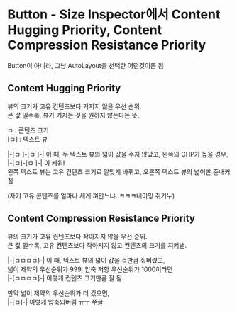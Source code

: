 # Button - Size Inspector에서 Content Hugging Priority, Content Compression Resistance Priority
 Button이 아니라, 그냥 AutoLayout을 선택한 어떤것이든 됨

## Content Hugging Priority
뷰의 크기가 고유 컨텐츠보다 커지지 않을 우선 순위.  
큰 값 일수록, 뷰가 커지는 것을 원하지 않는다는 뜻.  

ㅁ : 콘텐츠 크기  
[ㅁ] : 텍스트 뷰  

|-[ㅁ   ]-[ㅁ   ]-| 이 때, 두 텍스트 뷰의 넓이 값을 주지 않았고, 왼쪽의 CHP가 높을 경우,  
|-[ㅁ]-[ㅁ      ]-| 이 케됨!  
왼쪽 텍스트 뷰는 고유 컨텐츠 크기로 알맞게 바뀌고, 오른쪽 텍스트 뷰의 넓이만 쥰내커짐  

(자기 고유 콘텐츠를 얼마나 세게 껴안느냐..ㅋㅋㅋ네이밍 쥐기누)  

## Content Compression Resistance Priority
뷰의 크기가 고유 컨텐츠보다 작아지지 않을 우선 순위.  
큰 값 일수록, 고유 컨텐츠보다 작아지지 않고 컨텐츠의 크기를 지켜냄.  

|-[ㅁㅁㅁㅁ]-| 이 때, 텍스트 뷰의 넓이 값을 ㅁ만큼 줘버렸고,  
넓이 제약의 우선순위가 999, 압축 저항 우선순위가 1000이라면   
|-[ㅁㅁㅁㅁ]-| 이렇게 컨텐츠 크기만큼 잘 됨.  

만약 넓이 제약의 우선순위가 더 컸으면,  
|-[ㅁ]-| 이렇게 압축되버림 ㅠㅜ 쭈글  
